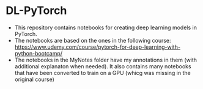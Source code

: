 # DL-PyTorch

* This repository contains notebooks for creating deep learning models in PyTorch. 
* The notebooks are based on the ones in the following course: https://www.udemy.com/course/pytorch-for-deep-learning-with-python-bootcamp/
* The notebooks in the MyNotes folder have my annotations in them (with additional explanaton when needed). It also contains many notebooks that have been converted to train on a GPU (whicg was missing in the original course)

